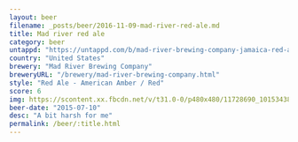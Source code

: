 ```yaml
---
layout: beer
filename: _posts/beer/2016-11-09-mad-river-red-ale.md
title: Mad river red ale
category: beer
untappd: "https://untappd.com/b/mad-river-brewing-company-jamaica-red-ale/8289"
country: "United States"
brewery: "Mad River Brewing Company"
breweryURL: "/brewery/mad-river-brewing-company.html"
style: "Red Ale - American Amber / Red"
score: 6
img: https://scontent.xx.fbcdn.net/v/t31.0-0/p480x480/11728690_10153438037108745_3712451184954693803_o.jpg?_nc_cat=110&_nc_ohc=Z1yAtVreJToAQnmrhwqy3HizHcisBDCHHWeDouai4-Kg09sUPSrJ_F10A&_nc_ht=scontent.xx&oh=7c57523fba9388a417ca1a1d339546ef&oe=5E89B635
beer-date: "2015-07-10"
desc: "A bit harsh for me"
permalink: /beer/:title.html
---
```

